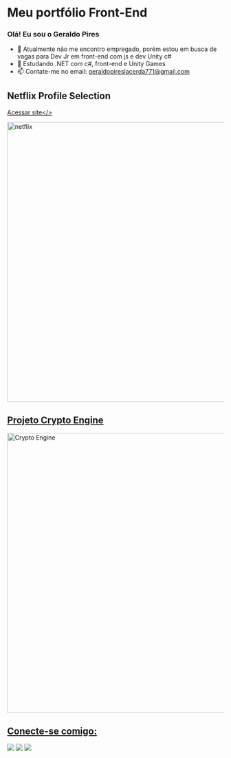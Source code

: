 # Meu portfólio Front-End

### Olá! Eu sou o Geraldo Pires

- 🔭 Atualmente não me encontro empregado, porém estou em busca de vagas para Dev Jr em front-end com js e dev Unity c#
- 🌱 Estudando .NET com c#, front-end e Unity Games
- 📫 Contate-me no email: geraldopireslacerda771@gmail.com

## Netflix Profile Selection

<a href="https://geraldoneto771.github.io/meu-portfolio-frontend/netflix-profiles-selection/index.html">Acessar site</>

<img width="650cm" align="center" alt="netflix" src="https://github.com/geraldoneto771/meu-porftolio-front-end/blob/main/imgs/netflix-profile-selection.png">

## Projeto Crypto Engine

<a href="https://geraldoneto771.github.io/meu-portfolio-frontend/crypto-engine/index.html">

<img width="650cm" align="center" alt="Crypto Engine" src="https://github.com/geraldoneto771/meu-porftolio-front-end/blob/main/imgs/projeto-crypto-engine.png">

## Conecte-se comigo:

<div>
  <a href="https://instagram.com/geraldoneto.tads" target="_blank"><img src="https://img.shields.io/badge/-Instagram-%23E4405F?style=for-the-badge&logo=instagram&logoColor=white" target="_blank"></a>
  <a href = "geraldopireslacerda771@gmail.com"><img src="https://img.shields.io/badge/-Gmail-%23333?style=for-the-badge&logo=gmail&logoColor=white" target="_blank"></a>
  <a href="https://www.linkedin.com/in/geraldo-pires-b0b8551ba/" target="_blank"><img src="https://img.shields.io/badge/-LinkedIn-%230077B5?style=for-the-badge&logo=linkedin&logoColor=white" target="_blank"></a>   
</div> 
